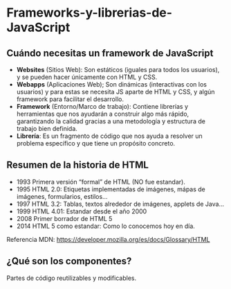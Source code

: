 # Frameworks-y-librerias-de-JavaScript

## Cuándo necesitas un framework de JavaScript

* __Websites__ (Sitios Web): Son estáticos (iguales para todos los usuarios), y se pueden hacer únicamente con HTML y CSS.
* __Webapps__ (Aplicaciones Web); Son dinámicas (interactivas con los usuarios) y para estas se necesita JS aparte de HTML y CSS, y algún framework para facilitar el desarrollo.
* __Framework__ (Entorno/Marco de trabajo​): Contiene librerías y herramientas que nos ayudarán a construir algo más rápido, garantizando la calidad gracias a una metodología y estructura de trabajo bien definida.
* __Librería__: Es un fragmento de código que nos ayuda a resolver un problema específico y que tiene un propósito concreto.

## Resumen de la historia de HTML

* 1993 Primera versión “formal” de HTML (NO fue estandar).
* 1995 HTML 2.0: Etiquetas implementadas de imágenes, mápas de imágenes, formularios, estilos…
* 1997 HTML 3.2: Tablas, textos alrededor de imágenes, applets de Java…
* 1999 HTML 4.01: Estandar desde el año 2000
* 2008 Primer borrador de HTML 5
* 2014 HTML 5 como estandar: Como lo conocemos hoy en día.

Referencia MDN: https://developer.mozilla.org/es/docs/Glossary/HTML

## ¿Qué son los componentes?

Partes de código reutilizables y modificables.
